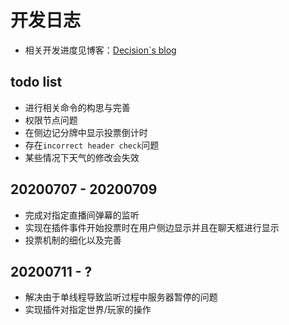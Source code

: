 # 开发日志

* 相关开发进度见博客：[Decision`s blog](https://decision01.cn/)

## todo list
* 进行相关命令的构思与完善
* 权限节点问题
* 在侧边记分牌中显示投票倒计时
* 存在`incorrect header check`问题
* 某些情况下天气的修改会失效

## 20200707 - 20200709
* 完成对指定直播间弹幕的监听
* 实现在插件事件开始投票时在用户侧边显示并且在聊天框进行显示
* 投票机制的细化以及完善

## 20200711 - ?
* 解决由于单线程导致监听过程中服务器暂停的问题
* 实现插件对指定世界/玩家的操作